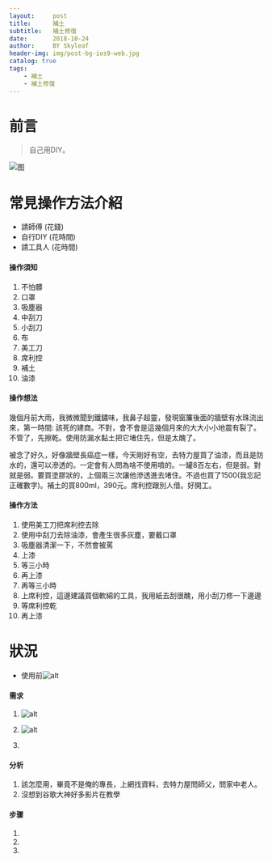 ```yaml
---
layout:     post
title:      補土
subtitle:   補土修復
date:       2018-10-24
author:     BY Skyleaf
header-img: img/post-bg-ios9-web.jpg
catalog: true
tags:
    - 補土
    - 補土修復
---
```

# 前言

>自己用DIY。


![图](https://images.unsplash.com/photo-1501516069922-a9982bd6f3bd?ixlib=rb-0.3.5&ixid=eyJhcHBfaWQiOjEyMDd9&s=794e5cf2083ae47e801eef74ec9842cf&auto=format&fit=crop&w=1350&q=80)
# 常見操作方法介紹

- 請師傅 (花錢)
- 自行DIY (花時間)
- 請工具人 (花時間)

#### 操作須知

1. 不怕髒
2. 口罩
3. 吸塵器
4. 中刮刀
5. 小刮刀
6. 布
7. 美工刀
8. 席利控
9. 補土
10. 油漆


#### 操作想法

幾個月前大雨，我微微聞到鐵鏽味，我鼻子超靈，發現窗簾後面的牆壁有水珠流出來，第一時間: 該死的建商。不對，會不會是這幾個月來的大大小小地震有裂了。不管了，先擦乾。使用防漏水黏土把它堵住先，但是太醜了。

被念了好久，好像牆壁長癌症一樣，今天剛好有空，去特力屋買了油漆，而且是防水的，還可以滲透的。一定會有人問為啥不使用噴的。一罐8百左右，但是弱。對就是弱。要買塗膠狀的，上個兩三次讓他滲透進去堵住。不過也買了1500(我忘記正確數字)。補土的買800ml，390元。席利控跟別人借。好開工。

#### 操作方法

1. 使用美工刀把席利控去除
2. 使用中刮刀去除油漆，會產生很多灰塵，要戴口罩
3. 吸塵器清潔一下，不然會被罵
4. 上漆
5. 等三小時
6. 再上漆
7. 再等三小時
8. 上席利控，這邊建議買個軟綿的工具，我用紙去刮很醜，用小刮刀修一下邊邊
9. 等席利控乾
10. 再上漆

# 狀況

- 使用前![alt](https://lh3.googleusercontent.com/bkD_X7FE-Uwvl_sFS0Q_UEL1-l1GmiuicpPEe1npMmHciaJblZ2i_-pVDAzBP7I2au7TK7CzQnree2k-tq16EX8I9cSYdXUC6AjZvFN5aW5mD_u9QhPR4Pf31tIJ8lGJuLSSaWzuDKDbzC-cCH2cE0lgp9noZgfwE_gT3LPofI5IvS30WmNg7kS1BhMlJB6Lkxu28c6j3ZAx0vAKXYBxZwxfzCp-IfwC7zqPQLbMnUATA5amprNGT877pI2-iYh3Fb0ugmf2p7Kv6ZmOZxPb21u8bPQo_XDyOo1-6o2DFpItq-xz-SrlrRVvTHovNhiiNIWICV2WLxOMuUQKZzRoUP8h91mjEocSho73Mlzv2z3XMzKmSloidCFt-kB2OfvPhARCKVeQDFQW8JkkiAa_gOOuQuhc_ffnkoEcmvKTnUEV2ueLAGNerakZYKaplChDAIHkWPAz0X1uo3LsLIB2_I1uiUHy5O5NpjE9LaTv76L-EU81gGO5mgiA29E04GKy6yq8lcuQWZ_OtAvzdMPyJFqjzDxyYsdKenCVMKHvu4-8eIN_-W5TjgmlQOXmbCN0JtRbVaT_tk24q-uc3Xa0Fjt9E_AZ9n4WuRRLwOVUdpcOBw4LuadlrAgnP2LUh-OCsllIgZtPqWUVV6o7YK9o0gv6=w479-h850-no)


#### 需求
1.  ![alt](https://lh3.googleusercontent.com/NiPRLJ1NJHCX_aS5s4-R_pRWPB0F5SED_P2lg0n5sNDVBaInrA3xmNI6YR645glU7ZQcNmu6RumkRvtFCtdjwujSZqb2vJ8KM0-zRrOxHHiJHtBYgY9hfzXvPbdkDISGxyvsqjTMDKvFDhBLKXL-nW7sbu-Zo8do9DtiWT6Wx4icTXY8ImjlCa-GqZ2_pH10BPCovpTeN_DJS-cOXbD5JvvPY051vgBjabgcWp5rBTx0CUkH7--5C0igTc_HzhthUgsANS7fdCfmFaPe_SEPEUOWotOdouqD9bYWuRzwEWotYkuMRdQHwduATsosY1eZ3pbkSxfF-IEeuT9Lx8mTPNWVtlCXB3i4OTxeB8WPOtELI-QE0hEDEhc2-0zLWo5hCGBc-UX7NACVTXaWbo5NZB1QafdNZUv9bmZ-AI7k9cpkuv12hXLHDmZoguPEwRVt50yWjB8Bbz9HQgbSY9fE9U77yOKyu5_oQCldLhnyfN7Vyi4lzvONNehektbUF4ozSrSpInbiNFkSLDh8qUD7my017Z_tzebSOdqUwO7YjUUnA91uCWdZqFu5ixj1Vle4p4jm_xKrOn83rKHn-DLav4bmw3yR1FvAOPOPDm6bEEyaRBzFmoadB7ne7Z79eJy_U5TgviPaIox7AYKquj3eyYSB=w479-h850-no)

2.  ![alt](https://lh3.googleusercontent.com/39DPlkRM0ssJSJDl1zRjFHwDIieXCXJuRC8UR5MztPZq9wxPZq_ggbP_sXuAoB-uBuvdpeemCmzus7vBlCN0FfXlMy-wTCBcq27QrjL2SooYucGZ27ZVyhFtfyKT38GzlGhJsLVKflDYY11u0zav4Ce5JRbkEEoWJ6hNj81ZIbF6AXkfjWf9WIgAGTmv-cxZxtQjyNgzqOGvBkSK2fhPu-f-jfCm6QvyBom5BlJv3jFCwIK6yqNvzMxXjXwQdiChqD1lfDj4dUD9HsDLx6LIGmCYfc2N0BiwNTY1uHoT4tWwllUwEeLW0jKYWkxALcnf29pHXoV1bFPMIrpfLpHcn-7O7wUBOfSijRF7-4HKDskSCa1h-Q9ear0RfvVWotxBC5Sy8da34qnGzyn2Ds3Ba7XE6D3Se1cx_aoMf3zBJfUazHxQM2JGImTM98LSMSPi4jGnRA6rSbCgo1yB6185A88VVGTGg376Jqlu3loBkiSTujEAPKOx_RGG38-B-CC5O6wxKdFKtbkU4u8b9GjoTUts59Mvu-DVzeAp3SPRULbSA-xy_4fRDNZaVt26jn7EtTkQqnCEAS52rnhNfBe75ur0SUbmcFZbTDFlOaWgIS1boYXKQ7q7Skc3rfN9SA1b9zmgL8uMObe4dQU3xhb63wKs=w479-h850-no)
3. 

#### 分析

1. 該怎麼用，畢竟不是俺的專長，上網找資料，去特力屋問師父，問家中老人。
2. 沒想到谷歌大神好多影片在教學
 
#### 步骤
1. 
2. 
3. 

```

```	
		

